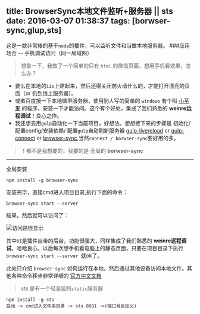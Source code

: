 title: BrowserSync本地文件监听+服务器 || sts
date: 2016-03-07 01:38:37
tags: [borwser-sync,glup,sts]
---
这是一款非常棒的基于`node`的插件，可以监听文件和当做本地服务器。
###应用场合 -- 手机调试访问（同一局域网）

> 想象一下，我做了一个简单的只有 `html` 的微信页面，想用手机看效果，怎么办？

 - 要么在本地的`iis`上建起来，然后还得关闭防火墙什么的，才能打开漂亮的页面（or 扔到线上服务器）。
 - 或者百度搜一下本地微型服务器，使用别人写的简单的 `windows` 有个叫 [小苹果][1] 的程序，安装一下才能访问。这个有个好处，集成了我们熟悉的 **weinre远程调试**！良心之作。
 - 我还想去用`gulp`自动化一下当前项目，好想法。想想接下来的步骤是 初始化/配置config/安装依赖/ 配置`gulp`自动刷新服务器 [gulp-livereload][2] or [gulp-connect][3] or [browser-sync][4],当然`connect / borwser-sync`要好用的多。

> ！都不是我想要的，我要的是 全局的 **borwser-sync** 


----------


全局安装

    npm install -g browser-sync 

安装完毕，直接cmd进入项目目录,执行下面的命令：

    browser-sync start --server 

结果，然后就可以访问了：

![访问路径显示][5]

其中`UI`是插件自带的后台，功能很强大，同样集成了我们熟悉的 **weinre远程调试**，哈哈良心。以后每次想手机看电脑上的静态页面，只要在项目目录下执行`browser-sync start --server `就ok了。

此处只介绍 `browser-sync` 如何运行在本地，然后通过其他设备访问本地文件。其他各种命令移步非常详细的 
[官方中文文档][6]

> sts 是有一个轻量级的`static`服务器

    npm install -g sts 
    启动 -> cmd进入文件夹目录 -> sts 8081 ->(端口号自定义)


  [1]: http://pan.baidu.com/s/1i4ju7GT
  [2]: https://github.com/vohof/gulp-livereload
  [3]: https://github.com/AveVlad/gulp-connect
  [4]: https://github.com/BrowserSync/browser-sync
  [5]: http://7xl7z0.com1.z0.glb.clouddn.com/browser-sync.png
  [6]: http://www.browsersync.cn/docs/command-line/

